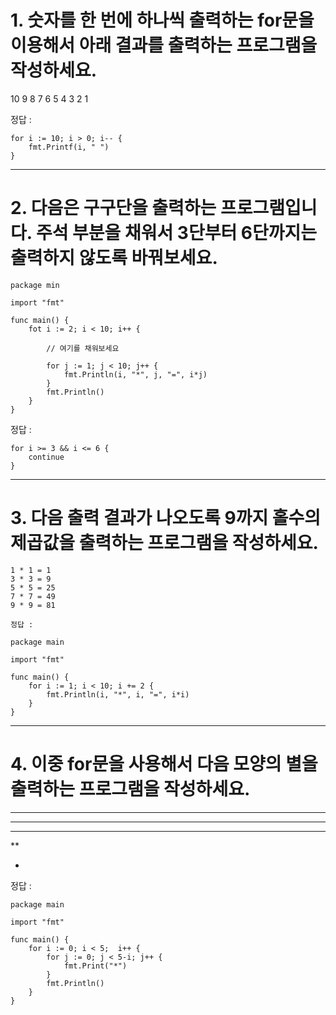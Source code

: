 # 1. 숫자를 한 번에 하나씩 출력하는 for문을 이용해서 아래 결과를 출력하는 프로그램을 작성하세요.

10 9 8 7 6 5 4 3 2 1

정답 :

    for i := 10; i > 0; i-- {
        fmt.Printf(i, " ")
    }

---
# 2. 다음은 구구단을 출력하는 프로그램입니다. 주석 부분을 채워서 3단부터 6단까지는 출력하지 않도록 바꿔보세요.

    package min

    import "fmt"

    func main() {
        fot i := 2; i < 10; i++ {

            // 여기를 채워보세요

            for j := 1; j < 10; j++ {
                fmt.Println(i, "*", j, "=", i*j)
            }
            fmt.Println()
        }
    }

정답 : 

    for i >= 3 && i <= 6 {
        continue
    }

---

# 3. 다음 출력 결과가 나오도록 9까지 홀수의 제곱값을 출력하는 프로그램을 작성하세요.

    1 * 1 = 1
    3 * 3 = 9
    5 * 5 = 25
    7 * 7 = 49
    9 * 9 = 81

    정답 :

    package main

    import "fmt"

    func main() {
        for i := 1; i < 10; i += 2 {
            fmt.Println(i, "*", i, "=", i*i)
        }
    }

---
# 4. 이중 for문을 사용해서 다음 모양의 별을 출력하는 프로그램을 작성하세요.

*****

****

***

**

*

정답 : 

    package main

    import "fmt"

    func main() {
        for i := 0; i < 5;  i++ {
            for j := 0; j < 5-i; j++ {
                fmt.Print("*")
            }
            fmt.Println()
        }
    }